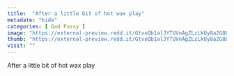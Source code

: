 ```yaml
---
title:  "After a little bit of hot wax play"
metadate: "hide"
categories: [ God Pussy ]
image: "https://external-preview.redd.it/GtvoQb1alJYTUVnAgZLzLkUy8a2G8LWnJmkcr1wBCak.jpg?auto=webp&s=043b1819e61bb68053062b76ff5fba9d5d1ab325"
thumb: "https://external-preview.redd.it/GtvoQb1alJYTUVnAgZLzLkUy8a2G8LWnJmkcr1wBCak.jpg?width=1080&crop=smart&auto=webp&s=bcc5a68b6545a1a5ca4b26758fc1a45944a68eda"
visit: ""
---
```

After a little bit of hot wax play
